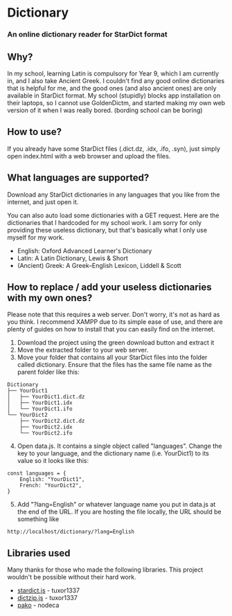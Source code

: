 # Dictionary

### An online dictionary reader for StarDict format

## Why?
In my school, learning Latin is compulsory for Year 9, which I am currently in, and I also take Ancient Greek. I couldn't find any good online dictionaries that is helpful for me, and the good ones (and also ancient ones) are only available in StarDict format. My school (stupidly) blocks app installation on their laptops, so I cannot use GoldenDictm, and started making my own web version of it when I was really bored. (bording school can be boring)

## How to use?
If you already have some StarDict files (.dict.dz, .idx, .ifo, .syn), just simply open index.html with a web browser and upload the files.

## What languages are supported?
Download any StarDict dictionaries in any languages that you like from the internet, and just open it.

You can also auto load some dictionaries with a GET request.
Here are the dictionaries that I hardcoded for my school work. I am sorry for only providing these useless dictionary, but that's basically what I only use myself for my work.
* English: Oxford Advanced Learner's Dictionary
* Latin: A Latin Dictionary, Lewis & Short
* (Ancient) Greek: A Greek–English Lexicon, Liddell & Scott

## How to replace / add your useless dictionaries with my own ones?
Please note that this requires a web server. Don't worry, it's not as hard as you think. I recommend XAMPP due to its simple ease of use, and there are plenty of guides on how to install that you can easily find on the internet.

1. Download the project using the green download button and extract it
2. Move the extracted folder to your web server.
3. Move your folder that contains all your StarDict files into the folder called dictionary. Ensure that the files has the same file name as the parent folder like this:
```
Dictionary
├── YourDict1
│   ├── YourDict1.dict.dz
│   ├── YourDict1.idx
│   └── YourDict1.ifo
└── YourDict2
    ├── YourDict2.dict.dz
    ├── YourDict2.idx
    └── YourDict2.ifo
```
4. Open data.js. It contains a single object called "languages". Change the key to your language, and the dictionary name (i.e. YourDict1) to its value so it looks like this:
```
const languages = {
    English: "YourDict1",
    French: "YourDict2",
}
```
5. Add "?lang=English" or whatever language name you put in data.js at the end of the URL. If you are hosting the file locally, the URL should be something like 
```
http://localhost/dictionary/?lang=English
```

## Libraries used
Many thanks for those who made the following libraries. This project wouldn't be possible without their hard work.

* [stardict.js](https://framagit.org/tuxor1337/stardict.js) - tuxor1337
* [dictzip.js](https://framagit.org/tuxor1337/dictzip.js) - tuxor1337
* [pako](https://github.com/nodeca/pako) - nodeca